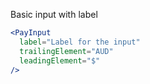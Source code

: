 Basic input with label

```jsx
<PayInput
  label="Label for the input"
  trailingElement="AUD"
  leadingElement="$"
/>
```